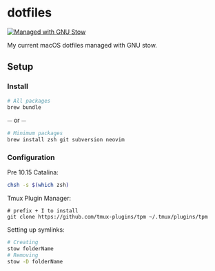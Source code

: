 # dotfiles

[![Managed with GNU Stow](https://img.shields.io/badge/Managed%20with-GNU%20Stow-red.svg)](https://www.gnu.org/software/stow/)

My current macOS dotfiles managed with GNU stow.

## Setup

### Install

```sh
# All packages
brew bundle
```

⏤ or ⏤

```sh
# Minimum packages
brew install zsh git subversion neovim
```

### Configuration

Pre 10.15 Catalina:

```sh
chsh -s $(which zsh)
```

Tmux Plugin Manager:

```shell
# prefix + I to install
git clone https://github.com/tmux-plugins/tpm ~/.tmux/plugins/tpm
```

Setting up symlinks:

```sh
# Creating 
stow folderName 
# Removing
stow -D folderName 

```
